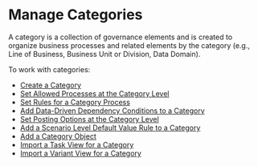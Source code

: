 # Manage Categories

A category is a collection of governance elements and is created to
organize business processes and related elements by the category (e.g.,
Line of Business, Business Unit or Division, Data Domain).

To work with categories:

  - [Create a Category](Create_a_Category.htm)
  - [Set Allowed Processes at the Category
    Level](Set_Allowed_Processes_at_the_Category_Level.htm)
  - [Set Rules for a Category
    Process](Set_Rules_for_a_Category_Process.htm)
  - [Add Data-Driven Dependency Conditions to a
    Category](Add_Data_Driven_Dependency_Conditions.htm)
  - [Set Posting Options at the Category
    Level](Set_Posting_Options_at_the_Category_Level.htm)
  - [Add a Scenario Level Default Value Rule to a
    Category](Add_a_Scenario_Level_Default_Value_Rule_to_a_Category.htm)
  - [Add a Category Object](Add_a_Category_Object.htm)
  - [Import a Task View for a
    Category](Import_Views.htm#Import_a_Task_View_for_a_Category)
  - [Import a Variant View for a
    Category](Import_Views.htm#Import_a_Variant_View_for_a_Category)
